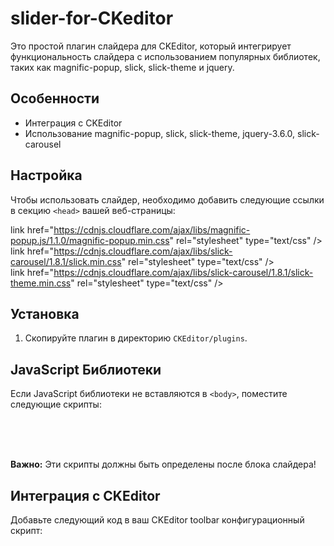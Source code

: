 # slider-for-CKeditor

Это простой плагин слайдера для CKEditor, который интегрирует функциональность слайдера с использованием популярных библиотек, таких как magnific-popup, slick, slick-theme и jquery.

## Особенности
- Интеграция с CKEditor
- Использование magnific-popup, slick, slick-theme, jquery-3.6.0, slick-carousel

## Настройка
Чтобы использовать слайдер, необходимо добавить следующие ссылки в секцию `<head>` вашей веб-страницы:<br>

link href="https://cdnjs.cloudflare.com/ajax/libs/magnific-popup.js/1.1.0/magnific-popup.min.css" rel="stylesheet" type="text/css" /><br>
link href="https://cdnjs.cloudflare.com/ajax/libs/slick-carousel/1.8.1/slick.min.css" rel="stylesheet" type="text/css" /><br>
link href="https://cdnjs.cloudflare.com/ajax/libs/slick-carousel/1.8.1/slick-theme.min.css" rel="stylesheet" type="text/css" /><br>

## Установка
1. Скопируйте плагин в директорию `CKEditor/plugins`.



## JavaScript Библиотеки
Если JavaScript библиотеки не вставляются в `<body>`, поместите следующие скрипты:

<script src="https://code.jquery.com/jquery-3.6.0.min.js"></script><br>
<script src="https://cdnjs.cloudflare.com/ajax/libs/slick-carousel/1.8.1/slick.min.js"></script><br>
<script src="https://cdnjs.cloudflare.com/ajax/libs/magnific-popup.js/1.1.0/jquery.magnific-popup.min.js"></script><br>

**Важно:** Эти скрипты должны быть определены после блока слайдера!

## Интеграция с CKEditor
Добавьте следующий код в ваш CKEditor toolbar конфигурационный скрипт:

<script><br>
	(function(){<br>
		var config = {<br>
			extraPlugins: 'uploadimage,ofmeslider', // Добавьте сюда ofmeslider<br>
			allowedContent: true,<br>
			toolbar:  [<br>
				// ... остальные элементы тулбара ...<br>
				'/',<br>
				{ name: 'insert', items: [ 'Image', 'Table', 'HorizontalRule', 'Smiley', 'SpecialChar', 'PageBreak', 'Iframe', 'OfmeSlider' ] }, // Добавьте 'OfmeSlider' в нужную группу<br>
				// ... остальные элементы тулбара ...v<br>
			],<br>
		};<br>
		// остальная часть скрипта остается без изменений<br>
	})();<br>
</script><br>

